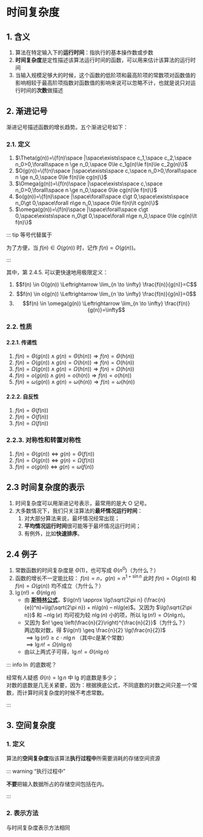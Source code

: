 # 时间复杂度

## 1. 含义

1. 算法在特定输入下的**运行时间**：指执行的基本操作数或步数
2. **时间复杂度**是定性描述该算法运行时间的函数，可以用来估计该算法的运行时间
3. 当输入规模足够大的时候，这个函数的低阶项和最高阶项的常数项对函数值的影响相较于最高阶项指数对函数值的影响来说可以忽略不计，也就是说只对运行时间的**次数**做描述

## 2. 渐进记号

渐进记号描述函数的增长趋势。五个渐进记号如下：

### 2.1. 定义

1. $\Theta(g(n))=\{f(n)\space |\space\exists\space c_1,\space c_2,\space n_0>0,\forall\space n \ge n_0,\space 0\le c_1g(n)\le f(n)\le c_2g(n)\}$
2. $O(g(n))=\{f(n)\space |\space\exists\space c,\space n_0>0,\forall\space n \ge n_0,\space 0\le f(n)\le cg(n)\}$
3. $\Omega(g(n))=\{f(n)\space |\space\exists\space c,\space n_0>0,\forall\space n \ge n_0,\space 0\le cg(n)\le f(n)\}$
4. $o(g(n))=\{f(n)\space |\space\forall\space c\gt 0,\space\exists\space n_0\gt 0,\space\forall n\ge n_0,\space 0\le f(n)\lt cg(n)\}$
5. $\omega(g(n))=\{f(n)\space |\space\forall\space c\gt 0,\space\exists\space n_0\gt 0,\space\forall n\ge n_0,\space 0\le cg(n)\lt f(n)\}$

::: tip 等号代替属于

为了方便，当 $f(n)\in O(g(n))$ 时，记作 $f(n)=O(g(n))$。

:::

其中，第 2.4.5. 可以更快速地用极限定义：

1. $$f(n) \in O(g(n)) \Leftrightarrow \lim_{n \to \infty} \frac{f(n)}{g(n)}=C$$
2. $$f(n) \in o(g(n)) \Leftrightarrow \lim_{n \to \infty} \frac{f(n)}{g(n)}=0$$
3. $$f(n) \in \omega(g(n)) \Leftrightarrow \lim_{n \to \infty} \frac{f(n)}{g(n)}=\infty$$

### 2.2. 性质

#### 2.2.1. 传递性

1. $f(n)=\Theta(g(n))\wedge g(n)=\Theta(h(n))\Rightarrow f(n)=\Theta(h(n))$
2. $f(n)=O(g(n))\wedge g(n)=O(h(n))\Rightarrow f(n)=O(h(n))$
3. $f(n)=\Omega(g(n))\wedge g(n)=\Omega(h(n))\Rightarrow f(n)=\Omega(h(n))$
4. $f(n)=o(g(n))\wedge g(n)=o(h(n))\Rightarrow f(n)=o(h(n))$
5. $f(n)=\omega(g(n))\wedge g(n)=\omega(h(n))\Rightarrow f(n)=\omega(h(n))$

#### 2.2.2. 自反性

1. $f(n)=\Theta(f(n))$
2. $f(n)=O(f(n))$
3. $f(n)=\Omega(f(n))$

### 2.2.3. 对称性和转置对称性

1. $f(n)=\Theta(g(n))\Leftrightarrow g(n)=\Theta(f(n))$
2. $f(n)=O(g(n))\Leftrightarrow g(n)=\Omega(f(n))$
3. $f(n)=o(g(n))\Leftrightarrow g(n)=\omega(f(n))$

## 2.3 时间复杂度的表示

1. 时间复杂度可以用渐进记号表示，最常用的是大 O 记号。
2. 大多数情况下，我们只关注算法的**最坏情况运行时间**：
   1. 对大部分算法来说，最坏情况经常出现；
   2. **平均情况运行时间**很可能等于最坏情况运行时间；
   3. 有例外，比如**快速排序**。

## 2.4 例子

1. 常数函数的时间复杂度是 $\Theta(1)$，也可写成 $\Theta(n^0)$（为什么？）
2. 函数的增长不一定能比较：
   $f(n)=n$，$g(n)=n^{1+\sin n}$
   此时 $f(n)=O(g(n))$ 和 $f(n)=\Omega(g(n))$ 均不成立（为什么？）
3. $\lg(n!)=\Theta(n\lg n)$
   - 由 [**斯特林公式**](https://zhuanlan.zhihu.com/p/145007068)，$\lg(n!) \approx \lg(\sqrt{2\pi n} (\frac{n}{e})^n)=\lg(\sqrt{2\pi n}) + n\lg(n) – n\lg(e)$。又因为 $\lg(\sqrt{2\pi n})$ 和 $- n\lg(e)$ 均可视为较 $n\lg(n)$ 小的项，所以 $\lg(n!) = O(n\lg{n})$。
   - 又因为 $n! \geq \left(\frac{n}{2}\right)^{\frac{n}{2}}$（为什么？）  
     两边取对数，得 $\lg(n!) \geq \frac{n}{2} \lg(\frac{n}{2})$  
     $\implies\lg(n!) \geq c \cdot n\lg{n}$ （其中$c$是某个常数）  
     $\implies\lg{n}! = \Omega(n\lg{n})$
   - 由以上两式子可得，$\lg{n}! = \Theta(n\lg{n})$

::: info $\ln$ 的底数呢？

经常有人疑惑 $\Theta(n)=\lg n$ 中 lg 的底数是多少；  
对数的底数是几无关紧要，因为：根据换底公式，不同底数的对数之间只差一个常数，而计算时间复杂度的时候不考虑常数。

:::

## 3. 空间复杂度

### 1. 定义

算法的**空间复杂度**指该算法**执行过程中**所需要消耗的存储空间资源

::: warning “执行过程中”

**不要**把输入数据所占的存储空间包括在内。

:::

### 2. 表示方法

与时间复杂度表示方法相同
